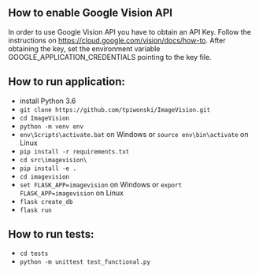 ## How to enable Google Vision API

In order to use Google Vision API you have to obtain an API Key.
Follow the instructions on https://cloud.google.com/vision/docs/how-to.
After obtaining the key, set the environment variable GOOGLE_APPLICATION_CREDENTIALS pointing to the key file.

## How to run application:

* install Python 3.6
* `git clone https://github.com/tpiwonski/ImageVision.git`
* `cd ImageVision`
* `python -m venv env`
* `env\Scripts\activate.bat` on Windows or `source env\bin\activate` on Linux
* `pip install -r requirements.txt`
* `cd src\imagevision\`
* `pip install -e .`
* `cd imagevision`
* `set FLASK_APP=imagevision` on Windows or `export FLASK_APP=imagevision` on Linux
* `flask create_db`
* `flask run`

## How to run tests:

* `cd tests`
* `python -m unittest test_functional.py`
